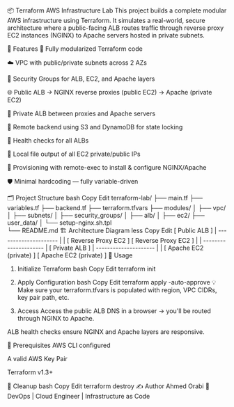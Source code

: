 📦 Terraform AWS Infrastructure Lab
This project builds a complete modular AWS infrastructure using Terraform. It simulates a real-world, secure architecture where a public-facing ALB routes traffic through reverse proxy EC2 instances (NGINX) to Apache servers hosted in private subnets.

🔧 Features
🧱 Fully modularized Terraform code

☁️ VPC with public/private subnets across 2 AZs

🔐 Security Groups for ALB, EC2, and Apache layers

🌐 Public ALB → NGINX reverse proxies (public EC2) → Apache (private EC2)

🔄 Private ALB between proxies and Apache servers

📁 Remote backend using S3 and DynamoDB for state locking

🧪 Health checks for all ALBs

📜 Local file output of all EC2 private/public IPs

🔄 Provisioning with remote-exec to install & configure NGINX/Apache

🛡️ Minimal hardcoding — fully variable-driven

🗂️ Project Structure
bash
Copy
Edit
terraform-lab/
├── main.tf
├── variables.tf
├── backend.tf
├── terraform.tfvars
├── modules/
│   ├── vpc/
│   ├── subnets/
│   ├── security_groups/
│   ├── alb/
│   ├── ec2/
├── user_data/
│   └──  setup-nginx.sh.tpl  
└── README.md
🏗️ Architecture Diagram
less
Copy
Edit
                    [ Public ALB ]
                          |
                ---------------------
                |                   |
        [ Reverse Proxy EC2 ]   [ Reverse Proxy EC2 ]
                |                   |
                ---------------------
                          |
                    [ Private ALB ]
                          |
                ---------------------
                |                   |
        [ Apache EC2 (private) ] [ Apache EC2 (private) ]
🚀 Usage
1. Initialize Terraform
bash
Copy
Edit
terraform init
2. Apply Configuration
bash
Copy
Edit
terraform apply -auto-approve
💡 Make sure your terraform.tfvars is populated with region, VPC CIDRs, key pair path, etc.

3. Access
Access the public ALB DNS in a browser → you'll be routed through NGINX to Apache.

ALB health checks ensure NGINX and Apache layers are responsive.

🔐 Prerequisites
AWS CLI configured

A valid AWS Key Pair

Terraform v1.3+

🧼 Cleanup
bash
Copy
Edit
terraform destroy
✍️ Author
Ahmed Orabi
💼 DevOps | Cloud Engineer | Infrastructure as Code
